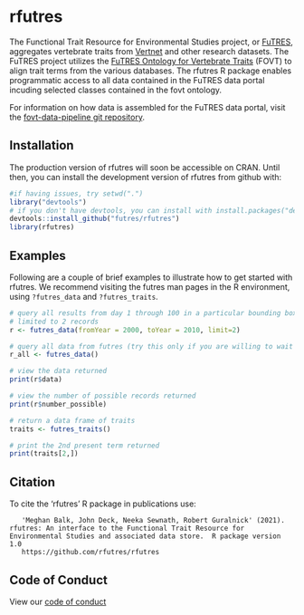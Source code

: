
<!-- README.md is generated from README.Rmd. Please edit that file -->

# rfutres

The Functional Trait Resource for Environmental Studies project, or [FuTRES](https://www.futres.org/), aggregates vertebrate traits from 
[Vertnet](http://vertnet.org/) and other research datasets.
The FuTRES project utilizes the [FuTRES Ontology for Vertebrate Traits](https://github.com/futres/fovt) (FOVT) to align
trait terms from the various databases. The rfutres
R package enables programmatic access to all data contained in the FuTRES
data portal incuding selected classes contained in the fovt ontology.

For information on how data is assembled for the FuTRES data portal, visit
the [fovt-data-pipeline git
repository](https://github.com/futres/fovt-data-pipeline).

## Installation

The production version of rfutres will soon be accessible on CRAN.  Until then, you can install the development version of rfutres from github with:

``` r
#if having issues, try setwd(".")
library("devtools")
# if you don't have devtools, you can install with install.packages("devtools" first
devtools::install_github("futres/rfutres")
library(rfutres)
```

## Examples

Following are a couple of brief examples to illustrate how to get
started with rfutres. We recommend visiting the futres man pages in the R environment, using
`?futres_data` and
`?futres_traits`.

``` r
# query all results from day 1 through 100 in a particular bounding box, 
# limited to 2 records
r <- futres_data(fromYear = 2000, toYear = 2010, limit=2)

# query all data from futres (try this only if you are willing to wait for the entire set to load)
r_all <- futres_data()

# view the data returned
print(r$data)

# view the number of possible records returned
print(r$number_possible)

# return a data frame of traits
traits <- futres_traits()

# print the 2nd present term returned
print(traits[2,])

```

## Citation

To cite the ‘rfutres’ R package in publications
use:

``` 
   'Meghan Balk, John Deck, Neeka Sewnath, Robert Guralnick' (2021). rfutres: An interface to the Functional Trait Resource for Environmental Studies and associated data store.  R package version 1.0
   https://github.com/rfutres/rfutres
```

## Code of Conduct

View our [code of conduct](https://github.com/futres/rfutres/blob/master/CONDUCT.md)
